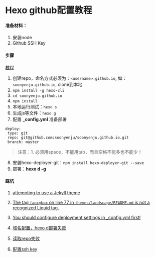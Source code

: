 # Hexo github配置教程
#### 准备材料：
1. 安装node
2. Github SSH Key
#### 步骤
[教程](https://zhuanlan.zhihu.com/p/22098309?utm_source=wechat_session&utm_medium=social&utm_oi=52770035990528)
1. 创建repo，命名方式必须为：`<username>.github.io`, 如：`soonyenju.github.io`, clone到本地
2. `npm install -g hexo-cli`
3. `cd soonyenju.github.io`
4. `npm install`
5. 本地运行测试：`hexo s`
6. 生成js等文件：`hexo g`
7. 配置 **_config.yml** 准备部署

```
deploy:
 type: git
 repo: git@github.com:soonyenju/soonyenju.github.io.git
 branch: master
```

>注意：1. 必须用space，不能用tab，而且空格不能多也不能少！

8. 安装hexo-deployer-git：`npm install hexo-deployer-git --save`
9. 部署：**hexo d -g**

#### 踩坑
1. [attempting to use a Jekyll theme](https://www.jianshu.com/p/fb0cb9affe19?utm_campaign=maleskine&utm_content=note&utm_medium=seo_notes&utm_source=recommendation)

2. [The tag `fancybox` on line 77 in `themes/landscape/README.md` is not a recognized Liquid tag.](https://www.jianshu.com/p/fb0cb9affe19?utm_campaign=maleskine&utm_content=note&utm_medium=seo_notes&utm_source=recommendation)

3. [You should configure deployment settings in _config.yml first!](https://www.jianshu.com/p/0ab9c55a9ee2)

4. [域名配置，hexo d部署失败](https://blog.csdn.net/liuyongshun2/article/details/54629087)

5. [读取repo失败](https://www.jianshu.com/p/67c57c70f275)

6. [配置ssh key](https://blog.csdn.net/baidu_30809315/article/details/76687063)